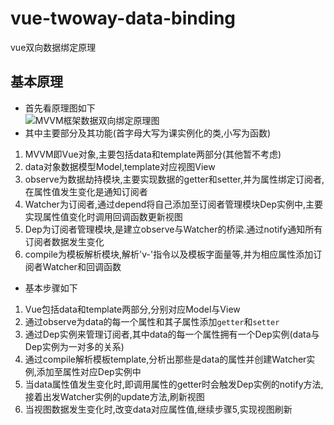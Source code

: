 # vue-twoway-data-binding
vue双向数据绑定原理
## 基本原理
- 首先看原理图如下  
![MVVM框架数据双向绑定原理图](https://github.com/BuggMaker/vue-twoway-data-binding/blob/master/resources/img/data-binding.png)
- 其中主要部分及其功能(首字母大写为课实例化的类,小写为函数)
 1. MVVM即Vue对象,主要包括data和template两部分(其他暂不考虑)
 2. data对象数据模型Model,template对应视图View
 3. observe为数据劫持模块,主要实现数据的getter和setter,并为属性绑定订阅者,在属性值发生变化是通知订阅者
 4. Watcher为订阅者,通过depend将自己添加至订阅者管理模块Dep实例中,主要实现属性值变化时调用回调函数更新视图
 5. Dep为订阅者管理模块,是建立observe与Watcher的桥梁.通过notify通知所有订阅者数据发生变化
 6. compile为模板解析模块,解析'v-'指令以及模板字面量等,并为相应属性添加订阅者Watcher和回调函数
- 基本步骤如下
 1. Vue包括data和template两部分,分别对应Model与View
 2. 通过observe为data的每一个属性和其子属性添加`getter`和`setter`
 3. 通过Dep实例来管理订阅者,其中data的每一个属性拥有一个Dep实例(data与Dep实例为一对多的关系)
 4. 通过compile解析模板template,分析出那些是data的属性并创建Watcher实例,添加至属性对应Dep实例中
 5. 当data属性值发生变化时,即调用属性的getter时会触发Dep实例的notify方法,接着出发Watcher实例的update方法,刷新视图
 6. 当视图数据发生变化时,改变data对应属性值,继续步骤5,实现视图刷新
